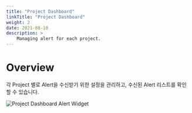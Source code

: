 ```yaml
---
title: "Project Dashboard"
linkTitle: "Project Dashboard"
weight: 2
date: 2021-08-10
description: >
    Managing alert for each project.
---
```


# Overview
각 Project 별로 Alert을 수신받기 위한 설정을 관리하고, 수신된 Alert 리스트를 확인할 수 있습니다.

![Project Dashboard Alert Widget]()


